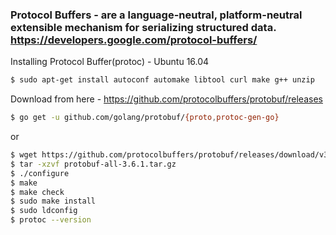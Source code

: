### Protocol Buffers -  are a language-neutral, platform-neutral extensible mechanism for serializing structured data. https://developers.google.com/protocol-buffers/

Installing Protocol Buffer(protoc) - Ubuntu 16.04

```sh
$ sudo apt-get install autoconf automake libtool curl make g++ unzip
```

Download from here - https://github.com/protocolbuffers/protobuf/releases

```sh
$ go get -u github.com/golang/protobuf/{proto,protoc-gen-go}
```
or

```sh
$ wget https://github.com/protocolbuffers/protobuf/releases/download/v3.6.1/protobuf-all-3.6.1.tar.gz
$ tar -xzvf protobuf-all-3.6.1.tar.gz
$ ./configure 
$ make
$ make check
$ sudo make install
$ sudo ldconfig
$ protoc --version
```

